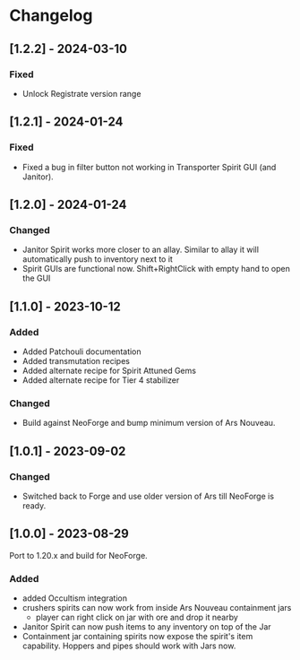 # Changelog

## [1.2.2] - 2024-03-10

### Fixed

- Unlock Registrate version range

## [1.2.1] - 2024-01-24

### Fixed

- Fixed a bug in filter button not working in Transporter Spirit GUI (and Janitor).

## [1.2.0] - 2024-01-24

### Changed

- Janitor Spirit works more closer to an allay. Similar to allay it will automatically push to inventory next to it
- Spirit GUIs are functional now. Shift+RightClick with empty hand to open the GUI

## [1.1.0] - 2023-10-12

### Added

- Added Patchouli documentation
- Added transmutation recipes
- Added alternate recipe for Spirit Attuned Gems
- Added alternate recipe for Tier 4 stabilizer

### Changed

- Build against NeoForge and bump minimum version of Ars Nouveau.

## [1.0.1] - 2023-09-02

### Changed

- Switched back to Forge and use older version of Ars till NeoForge is ready.

## [1.0.0] - 2023-08-29

Port to 1.20.x and build for NeoForge.

### Added

- added Occultism integration
- crushers spirits can now work from inside Ars Nouveau containment jars
  - player can right click on jar with ore and drop it nearby
- Janitor Spirit can now push items to any inventory on top of the Jar
- Containment jar containing spirits now expose the spirit's item capability. Hoppers and pipes should work with Jars
  now.